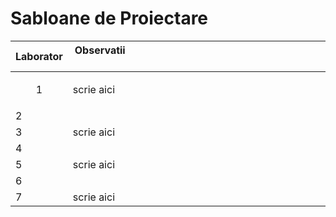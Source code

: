 # Sabloane de Proiectare 

| Laborator  | Observatii  &nbsp; &nbsp; &nbsp; &nbsp; &nbsp; &nbsp; &nbsp; &nbsp; &nbsp; &nbsp; &nbsp; &nbsp; &nbsp; &nbsp; &nbsp;&nbsp; &nbsp; &nbsp; &nbsp; &nbsp; &nbsp; &nbsp; &nbsp; &nbsp; &nbsp; &nbsp; &nbsp; &nbsp; &nbsp; &nbsp; &nbsp; &nbsp; &nbsp; &nbsp; &nbsp; &nbsp;&nbsp; &nbsp; &nbsp; &nbsp; &nbsp; &nbsp;|
| ------------- | ------------- |
|<p align="center"> 1 </p>  | scrie aici |
| 2  |  |
| 3  | scrie aici |
| 4  |  |
| 5  | scrie aici |
| 6  |  |
| 7  | scrie aici |
